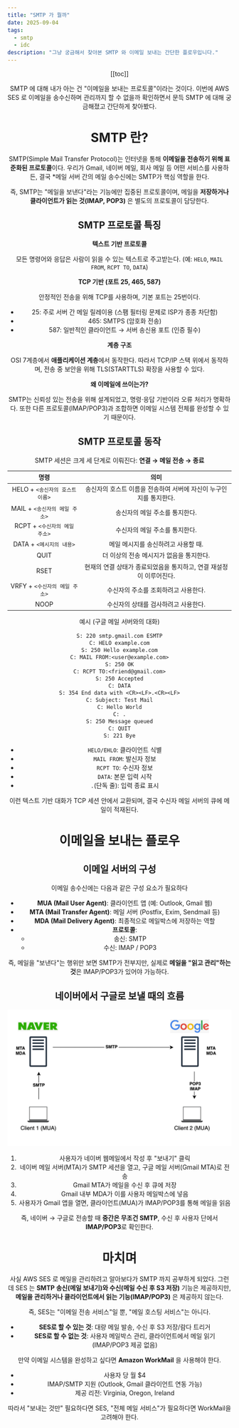 ```yaml
---
title: "SMTP 가 뭘까"
date: 2025-09-04
tags:
  - smtp
  - idc
description: "그냥 궁금해서 찾아본 SMTP 와 이메일 보내는 간단한 플로우입니다."
---
```


<Header />

[[toc]]

SMTP 에 대해 내가 아는 건 "이메일을 보내는 프로토콜"이라는 것이다. 이번에 AWS SES 로 이메일을 송수신하며 관리까지 할 수 없을까 확인하면서 문득 SMTP 에 대해 궁금해졌고 간단하게 찾아봤다.

# SMTP 란?

SMTP(Simple Mail Transfer Protocol)는 인터넷을 통해 **이메일을 전송하기 위해 표준화된 프로토콜**이다. 우리가 Gmail, 네이버 메일, 회사 메일 등 어떤 서비스를 사용하든, 결국 *메일 서버 간의 메일 송수신에는 SMTP가 핵심 역할을 한다.

즉, SMTP는 "메일을 보낸다"라는 기능에만 집중된 프로토콜이며, 메일을 **저장하거나 클라이언트가 읽는 것(IMAP, POP3)** 은 별도의 프로토콜이 담당한다.

## SMTP 프로토콜 특징

**텍스트 기반 프로토콜**

모든 명령어와 응답은 사람이 읽을 수 있는 텍스트로 주고받는다. (예: `HELO`, `MAIL FROM`, `RCPT TO`, `DATA`)

**TCP 기반 (포트 25, 465, 587)**

 안정적인 전송을 위해 TCP를 사용하며, 기본 포트는 25번이다.

- 25: 주로 서버 간 메일 릴레이용 (스팸 필터링 문제로 ISP가 종종 차단함)
- 465: SMTPS (암호화 전송)
- 587: 일반적인 클라이언트 → 서버 송신용 포트 (인증 필수)

**계층 구조**

OSI 7계층에서 **애플리케이션 계층**에서 동작한다. 따라서 TCP/IP 스택 위에서 동작하며, 전송 중 보안을 위해 TLS(STARTTLS) 확장을 사용할 수 있다.

**왜 이메일에 쓰이는가?**

SMTP는 신뢰성 있는 전송을 위해 설계되었고, 명령·응답 기반이라 오류 처리가 명확하다. 또한 다른 프로토콜(IMAP/POP3)과 조합하면 이메일 시스템 전체를 완성할 수 있기 때문이다.

## SMTP 프로토콜 동작

SMTP 세션은 크게 세 단계로 이뤄진다: **연결 → 메일 전송 → 종료**

| 명령                            | 의미                                                         |
| ------------------------------- | ------------------------------------------------------------ |
| HELO + `<송신자의 호스트 이름>` | 송신자의 호스트 이름을 전송하여 서버에 자신이 누구인지를 통지한다. |
| MAIL + `<송신자의 메일 주소>`   | 송신자의 메일 주소를 통지한다.                               |
| RCPT + `<수신자의 메일 주소>`   | 수신자의 메일 주소를 통지한다.                               |
| DATA + `<메시지의 내용>`        | 메일 메시지를 송신하려고 사용할 때.                          |
| QUIT                            | 더 이상의 전송 메시지가 없음을 통지한다.                     |
| RSET                            | 현재의 연결 상태가 종료되었음을 통지하고, 연결 재설정이 이루어진다. |
| VRFY + `<수신자의 메일 주소>`   | 수신자의 주소를 조회하려고 사용한다.                         |
| NOOP                            | 수신자의 상태를 검사하려고 사용한다.                         |


예시 (구글 메일 서버와의 대화)

```
S: 220 smtp.gmail.com ESMTP
C: HELO example.com
S: 250 Hello example.com
C: MAIL FROM:<user@example.com>
S: 250 OK
C: RCPT TO:<friend@gmail.com>
S: 250 Accepted
C: DATA
S: 354 End data with <CR><LF>.<CR><LF>
C: Subject: Test Mail
C: Hello World
C: .
S: 250 Message queued
C: QUIT
S: 221 Bye
```

- `HELO/EHLO`: 클라이언트 식별
- `MAIL FROM`: 발신자 정보
- `RCPT TO`: 수신자 정보
- `DATA`: 본문 입력 시작
- `.`(단독 줄): 입력 종료 표시

이런 텍스트 기반 대화가 TCP 세션 안에서 교환되며, 결국 수신자 메일 서버의 큐에 메일이 적재된다.

# 이메일을 보내는 플로우

## 이메일 서버의 구성

이메일 송수신에는 다음과 같은 구성 요소가 필요하다

- **MUA (Mail User Agent)**: 클라이언트 앱 (예: Outlook, Gmail 웹)
- **MTA (Mail Transfer Agent)**: 메일 서버 (Postfix, Exim, Sendmail 등)
- **MDA (Mail Delivery Agent)**: 최종적으로 메일박스에 저장하는 역할
- **프로토콜**:
  - 송신: SMTP
  - 수신: IMAP / POP3

즉, 메일을 "보낸다"는 행위만 보면 SMTP가 전부지만, 실제로 **메일을 "읽고 관리"하는 것**은 IMAP/POP3가 있어야 가능하다.

## 네이버에서 구글로 보낼 때의 흐름

![image-20250908190842600](../../.vuepress/public/images/2025-09-04-smtp/image-20250908190842600.png)

1. 사용자가 네이버 웹메일에서 작성 후 "보내기" 클릭
2. 네이버 메일 서버(MTA)가 SMTP 세션을 열고, 구글 메일 서버(Gmail MTA)로 전송
3. Gmail MTA가 메일을 수신 후 큐에 저장
4. Gmail 내부 MDA가 이를 사용자 메일박스에 넣음
5. 사용자가 Gmail 앱을 열면, 클라이언트(MUA)가 IMAP/POP3를 통해 메일을 읽음

즉, 네이버 → 구글로 전송할 때 **중간은 무조건 SMTP**, 수신 후 사용자 단에서 **IMAP/POP3**로 확인한다.

# 마치며

사실 AWS SES 로 메일을 관리하려고 알아보다가 SMTP 까지 공부하게 되었다. 그런데 SES 는 **SMTP 송신(메일 보내기)와 수신(메일 수신 후 S3 저장)** 기능은 제공하지만, **메일을 관리하거나 클라이언트에서 읽는 기능(IMAP/POP3)** 은 제공하지 않는다.

즉, SES는 "이메일 전송 서비스"일 뿐, "메일 호스팅 서비스"는 아니다.

- **SES로 할 수 있는 것**: 대량 메일 발송, 수신 후 S3 저장/람다 트리거
- **SES로 할 수 없는 것**: 사용자 메일박스 관리, 클라이언트에서 메일 읽기(IMAP/POP3 제공 없음)

만약 이메일 시스템을 완성하고 싶다면 **Amazon WorkMail** 을 사용해야 한다.

- 사용자 당 월 $4
- IMAP/SMTP 지원 (Outlook, Gmail 클라이언트 연동 가능)
- 제공 리전: Virginia, Oregon, Ireland

따라서 "보내는 것만" 필요하다면 SES, "전체 메일 서비스"가 필요하다면 WorkMail을 고려해야 한다.
